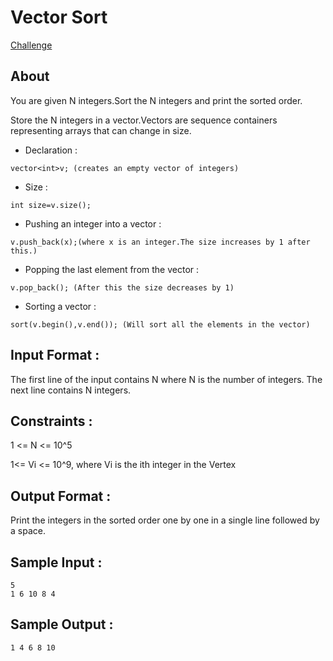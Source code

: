 # Vector Sort

[Challenge](https://www.hackerrank.com/challenges/vector-sort/problem)

## About

You are given N integers.Sort the N integers and print the sorted order.

Store the N integers in a vector.Vectors are sequence containers representing arrays that can change in size.

+ Declaration :
```
vector<int>v; (creates an empty vector of integers)
```

+ Size :
```
int size=v.size();
```
+ Pushing an integer into a vector :
```
v.push_back(x);(where x is an integer.The size increases by 1 after this.)
```

+ Popping the last element from the vector :
```
v.pop_back(); (After this the size decreases by 1)
```

+ Sorting a vector :
```
sort(v.begin(),v.end()); (Will sort all the elements in the vector)
```
## Input Format :

The first line of the input contains N where N is the number of integers. The next line contains N integers.

## Constraints :

1 <= N <= 10^5

1<= Vi <= 10^9, where Vi is the ith integer in the Vertex

## Output Format :

Print the integers in the sorted order one by one in a single line followed by a space.


## Sample Input :
```
5
1 6 10 8 4
```
## Sample Output :
```
1 4 6 8 10
```
